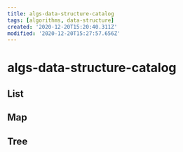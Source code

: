 ```yaml
---
title: algs-data-structure-catalog
tags: [algorithms, data-structure]
created: '2020-12-20T15:20:40.311Z'
modified: '2020-12-20T15:27:57.656Z'
---
```


# algs-data-structure-catalog

## List

## Map

## Tree
